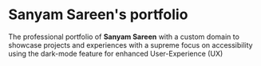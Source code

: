 # Sanyam Sareen's portfolio
The professional portfolio of <b>Sanyam Sareen</b> with a custom domain to showcase projects and experiences with a supreme focus on accessibility using the dark-mode feature for enhanced User-Experience (UX)
